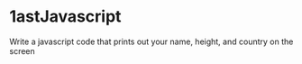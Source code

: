 # 1astJavascript
Write a javascript code that prints out your name, height, and country on the screen
